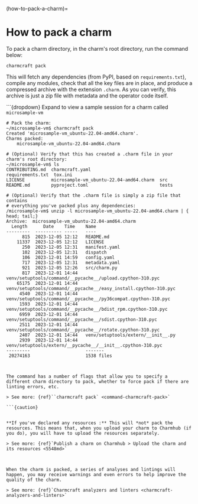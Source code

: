 (how-to-pack-a-charm)=
# How to pack a charm

To pack a charm directory, in the charm's root directory, run the command below:

```text
charmcraft pack
```

This will fetch any dependencies (from PyPI, based on `requirements.txt`), compile any modules, check that all the key files are in place, and produce a compressed archive with the extension `.charm`. As you can verify, this archive is just a zip file with metadata and the operator code itself. 

```{dropdown} Expand to view a sample session for a charm called `microsample-vm`


```text
# Pack the charm:
~/microsample-vm$ charmcraft pack
Created 'microsample-vm_ubuntu-22.04-amd64.charm'.                                         
Charms packed:                                                                             
    microsample-vm_ubuntu-22.04-amd64.charm                                                

# (Optional) Verify that this has created a .charm file in your charm's root directory:
~/microsample-vm$ ls
CONTRIBUTING.md  charmcraft.yaml                          requirements.txt  tox.ini
LICENSE          microsample-vm_ubuntu-22.04-amd64.charm  src
README.md        pyproject.toml                           tests

# (Optional) Verify that the .charm file is simply a zip file that contains 
# everything you've packed plus any dependencies:
/microsample-vm$ unzip -l microsample-vm_ubuntu-22.04-amd64.charm | { head; tail;}
Archive:  microsample-vm_ubuntu-22.04-amd64.charm
  Length      Date    Time    Name
---------  ---------- -----   ----
      815  2023-12-05 12:12   README.md
    11337  2023-12-05 12:12   LICENSE
      250  2023-12-05 12:31   manifest.yaml
      102  2023-12-05 12:31   dispatch
      106  2023-12-01 14:59   config.yaml
      717  2023-12-05 12:31   metadata.yaml
      921  2023-12-05 12:26   src/charm.py
      817  2023-12-01 14:44   venv/setuptools/command/__pycache__/upload.cpython-310.pyc
    65175  2023-12-01 14:44   venv/setuptools/command/__pycache__/easy_install.cpython-310.pyc
     4540  2023-12-01 14:44   venv/setuptools/command/__pycache__/py36compat.cpython-310.pyc
     1593  2023-12-01 14:44   venv/setuptools/command/__pycache__/bdist_rpm.cpython-310.pyc
     6959  2023-12-01 14:44   venv/setuptools/command/__pycache__/sdist.cpython-310.pyc
     2511  2023-12-01 14:44   venv/setuptools/command/__pycache__/rotate.cpython-310.pyc
     2407  2023-12-01 14:44   venv/setuptools/extern/__init__.py
     2939  2023-12-01 14:44   venv/setuptools/extern/__pycache__/__init__.cpython-310.pyc
---------                     -------
 20274163                     1538 files


```

```

The command has a number of flags that allow you to specify a different charm directory to pack, whether to force pack if there are linting errors, etc.

> See more: {ref}``charmcraft pack` <command-charmcraft-pack>`

```{caution}


**If you've declared any resources :** This will *not* pack the resources. This means that, when you upload your charm to Charmhub (if you do), you will have to upload the resources separately.

> See more: {ref}`Publish a charm on Charmhub > Upload the charm and its resources <5548md>`


```

```{important}

When the charm is packed, a series of analyses and lintings will happen, you may receive warnings and even errors to help improve the quality of the charm.

> See more: {ref}`Charmcraft analyzers and linters <charmcraft-analyzers-and-linters>`

```
